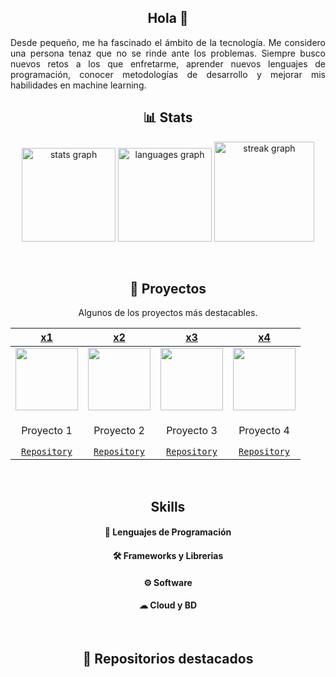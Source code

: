  
<h2 align="center">Hola 👋</h2>

<p align="justify">Desde pequeño, me ha fascinado el ámbito de la tecnología. Me considero una persona tenaz que no se rinde ante los problemas. Siempre busco nuevos retos a los que enfretarme, aprender nuevos lenguajes de programación, conocer metodologías de desarrollo y mejorar mis habilidades en machine learning.</p>


<h2 align="center">📊 Stats</h2>

<p align="center">
  <img height="150" width="auto" src="https://github-readme-stats-molinem.vercel.app/api?username=molinem&hide_title=false&hide_rank=false&show_icons=true&include_all_commits=true&count_private=true&disable_animations=false&theme=tokyonight&locale=en&hide_border=true&order=1" alt="stats graph"  />
  <img height="150" width="auto" src="https://github-readme-stats-molinem.vercel.app/api/top-langs?username=molinem&locale=es&hide_title=false&layout=compact&card_width=320&langs_count=5&theme=tokyonight&hide_border=true&order=2" alt="languages graph"  />
  <img height="160" width="auto" src="https://streak-stats.demolab.com?user=molinem&locale=es&mode=daily&theme=tokyonight&hide_border=true&border_radius=5&order=3" alt="streak graph" />
</p>

<br/>

<h2 align="center">🚀 Proyectos</h2>
<p align="center">Algunos de los proyectos más destacables.</p>

| <a href="https://github.com/molinem" target="_blank">**x1**</a> | <a href="https://github.com/molinem" target="_blank">**x2**</a> | <a href="https://github.com/molinem" target="_blank">**x3**</a> | <a href="https://github.com/molinem" target="_blank">**x4**</a> |
| :---: | :---: | :---: | :---: |
<img align='center' src='https://github.com/molinem' width="100px"  height='100px'> | <img align='center' width="100px" src='https://github.com/molinem' height='100px'>  | <img align='center' src='https://github.com/molinem' width="100px" height='100px'> | <img align='center' src='https://github.com/molinem' width="100px" height='100px'> |
| <p>Proyecto 1</p> <a href="https://github.com/molinem" target="_blank">`Repository`</a> | <p>Proyecto 2</p> <a href="https://github.com/molinem" target="_blank">`Repository`</a> | <p>Proyecto 3</p> <a href="https://github.com/molinem" target="_blank">`Repository`</a> | <p>Proyecto 4</p> <a href="https://github.com/molinem" target="_blank">`Repository`</a> |
<br/>

<h2 align="center">Skills</h2>
<h4 align="center">🧬 Lenguajes de Programación</h4>

<h4 align="center">🛠 Frameworks y Librerias</h4>

<h4 align="center">⚙ Software</h4>

<h4 align="center">☁ Cloud y BD</h4>

<br/>

<h2 align="center">📍 Repositorios destacados</h2>
